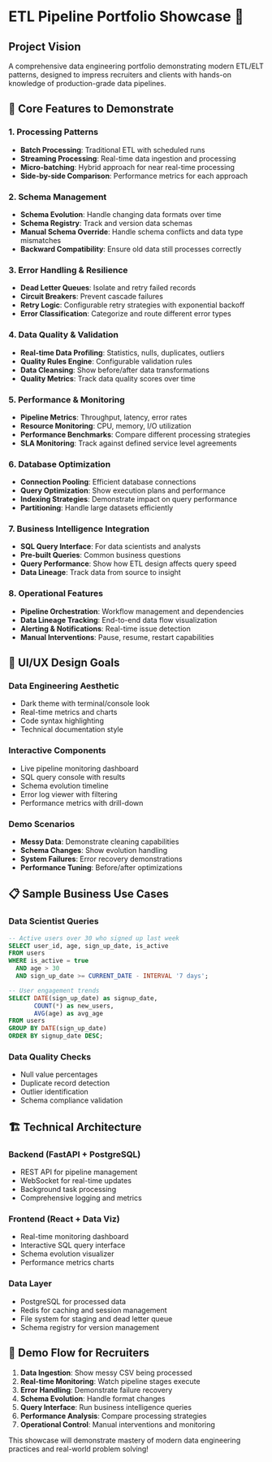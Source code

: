 # ETL Pipeline Portfolio Showcase 🚀

## Project Vision
A comprehensive data engineering portfolio demonstrating modern ETL/ELT patterns, designed to impress recruiters and clients with hands-on knowledge of production-grade data pipelines.

## 🎯 Core Features to Demonstrate

### 1. **Processing Patterns**
- **Batch Processing**: Traditional ETL with scheduled runs
- **Streaming Processing**: Real-time data ingestion and processing
- **Micro-batching**: Hybrid approach for near real-time processing
- **Side-by-side Comparison**: Performance metrics for each approach

### 2. **Schema Management**
- **Schema Evolution**: Handle changing data formats over time
- **Schema Registry**: Track and version data schemas
- **Manual Schema Override**: Handle schema conflicts and data type mismatches
- **Backward Compatibility**: Ensure old data still processes correctly

### 3. **Error Handling & Resilience**
- **Dead Letter Queues**: Isolate and retry failed records
- **Circuit Breakers**: Prevent cascade failures
- **Retry Logic**: Configurable retry strategies with exponential backoff
- **Error Classification**: Categorize and route different error types

### 4. **Data Quality & Validation**
- **Real-time Data Profiling**: Statistics, nulls, duplicates, outliers
- **Quality Rules Engine**: Configurable validation rules
- **Data Cleansing**: Show before/after data transformations
- **Quality Metrics**: Track data quality scores over time

### 5. **Performance & Monitoring**
- **Pipeline Metrics**: Throughput, latency, error rates
- **Resource Monitoring**: CPU, memory, I/O utilization
- **Performance Benchmarks**: Compare different processing strategies
- **SLA Monitoring**: Track against defined service level agreements

### 6. **Database Optimization**
- **Connection Pooling**: Efficient database connections
- **Query Optimization**: Show execution plans and performance
- **Indexing Strategies**: Demonstrate impact on query performance
- **Partitioning**: Handle large datasets efficiently

### 7. **Business Intelligence Integration**
- **SQL Query Interface**: For data scientists and analysts
- **Pre-built Queries**: Common business questions
- **Query Performance**: Show how ETL design affects query speed
- **Data Lineage**: Track data from source to insight

### 8. **Operational Features**
- **Pipeline Orchestration**: Workflow management and dependencies
- **Data Lineage Tracking**: End-to-end data flow visualization
- **Alerting & Notifications**: Real-time issue detection
- **Manual Interventions**: Pause, resume, restart capabilities

## 🎨 UI/UX Design Goals

### **Data Engineering Aesthetic**
- Dark theme with terminal/console look
- Real-time metrics and charts
- Code syntax highlighting
- Technical documentation style

### **Interactive Components**
- Live pipeline monitoring dashboard
- SQL query console with results
- Schema evolution timeline
- Error log viewer with filtering
- Performance metrics with drill-down

### **Demo Scenarios**
- **Messy Data**: Demonstrate cleaning capabilities
- **Schema Changes**: Show evolution handling
- **System Failures**: Error recovery demonstrations
- **Performance Tuning**: Before/after optimizations

## 📋 Sample Business Use Cases

### **Data Scientist Queries**
```sql
-- Active users over 30 who signed up last week
SELECT user_id, age, sign_up_date, is_active 
FROM users 
WHERE is_active = true 
  AND age > 30 
  AND sign_up_date >= CURRENT_DATE - INTERVAL '7 days';

-- User engagement trends
SELECT DATE(sign_up_date) as signup_date, 
       COUNT(*) as new_users,
       AVG(age) as avg_age
FROM users 
GROUP BY DATE(sign_up_date)
ORDER BY signup_date DESC;
```

### **Data Quality Checks**
- Null value percentages
- Duplicate record detection
- Outlier identification
- Schema compliance validation

## 🏗️ Technical Architecture

### **Backend (FastAPI + PostgreSQL)**
- REST API for pipeline management
- WebSocket for real-time updates
- Background task processing
- Comprehensive logging and metrics

### **Frontend (React + Data Viz)**
- Real-time monitoring dashboard
- Interactive SQL query interface
- Schema evolution visualizer
- Performance metrics charts

### **Data Layer**
- PostgreSQL for processed data
- Redis for caching and session management
- File system for staging and dead letter queue
- Schema registry for version management

## 🎪 Demo Flow for Recruiters

1. **Data Ingestion**: Show messy CSV being processed
2. **Real-time Monitoring**: Watch pipeline stages execute
3. **Error Handling**: Demonstrate failure recovery
4. **Schema Evolution**: Handle format changes
5. **Query Interface**: Run business intelligence queries
6. **Performance Analysis**: Compare processing strategies
7. **Operational Control**: Manual interventions and monitoring

This showcase will demonstrate mastery of modern data engineering practices and real-world problem solving!